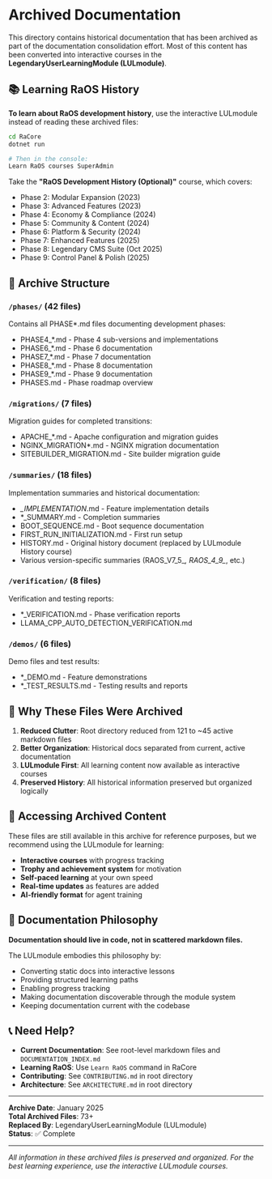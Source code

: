 # Archived Documentation

This directory contains historical documentation that has been archived as part of the documentation consolidation effort. Most of this content has been converted into interactive courses in the **LegendaryUserLearningModule (LULmodule)**.

## 📚 Learning RaOS History

**To learn about RaOS development history**, use the interactive LULmodule instead of reading these archived files:

```bash
cd RaCore
dotnet run

# Then in the console:
Learn RaOS courses SuperAdmin
```

Take the **"RaOS Development History (Optional)"** course, which covers:
- Phase 2: Modular Expansion (2023)
- Phase 3: Advanced Features (2023)
- Phase 4: Economy & Compliance (2024)
- Phase 5: Community & Content (2024)
- Phase 6: Platform & Security (2024)
- Phase 7: Enhanced Features (2025)
- Phase 8: Legendary CMS Suite (Oct 2025)
- Phase 9: Control Panel & Polish (2025)

## 📂 Archive Structure

### `/phases/` (42 files)
Contains all PHASE*.md files documenting development phases:
- PHASE4_*.md - Phase 4 sub-versions and implementations
- PHASE6_*.md - Phase 6 documentation
- PHASE7_*.md - Phase 7 documentation
- PHASE8_*.md - Phase 8 documentation
- PHASE9_*.md - Phase 9 documentation
- PHASES.md - Phase roadmap overview

### `/migrations/` (7 files)
Migration guides for completed transitions:
- APACHE_*.md - Apache configuration and migration guides
- NGINX_MIGRATION*.md - NGINX migration documentation
- SITEBUILDER_MIGRATION.md - Site builder migration guide

### `/summaries/` (18 files)
Implementation summaries and historical documentation:
- *_IMPLEMENTATION*.md - Feature implementation details
- *_SUMMARY.md - Completion summaries
- BOOT_SEQUENCE.md - Boot sequence documentation
- FIRST_RUN_INITIALIZATION.md - First run setup
- HISTORY.md - Original history document (replaced by LULmodule History course)
- Various version-specific summaries (RAOS_V7_5_*, RAOS_4_9_*, etc.)

### `/verification/` (8 files)
Verification and testing reports:
- *_VERIFICATION.md - Phase verification reports
- LLAMA_CPP_AUTO_DETECTION_VERIFICATION.md

### `/demos/` (6 files)
Demo files and test results:
- *_DEMO.md - Feature demonstrations
- *_TEST_RESULTS.md - Testing results and reports

## 🎯 Why These Files Were Archived

1. **Reduced Clutter**: Root directory reduced from 121 to ~45 active markdown files
2. **Better Organization**: Historical docs separated from current, active documentation
3. **LULmodule First**: All learning content now available as interactive courses
4. **Preserved History**: All historical information preserved but organized logically

## 📖 Accessing Archived Content

These files are still available in this archive for reference purposes, but we recommend using the LULmodule for learning:

- **Interactive courses** with progress tracking
- **Trophy and achievement system** for motivation
- **Self-paced learning** at your own speed
- **Real-time updates** as features are added
- **AI-friendly format** for agent training

## 🔄 Documentation Philosophy

**Documentation should live in code, not in scattered markdown files.**

The LULmodule embodies this philosophy by:
- Converting static docs into interactive lessons
- Providing structured learning paths
- Enabling progress tracking
- Making documentation discoverable through the module system
- Keeping documentation current with the codebase

## 📞 Need Help?

- **Current Documentation**: See root-level markdown files and `DOCUMENTATION_INDEX.md`
- **Learning RaOS**: Use `Learn RaOS` command in RaCore
- **Contributing**: See `CONTRIBUTING.md` in root directory
- **Architecture**: See `ARCHITECTURE.md` in root directory

---

**Archive Date**: January 2025  
**Total Archived Files**: 73+  
**Replaced By**: LegendaryUserLearningModule (LULmodule)  
**Status**: ✅ Complete

---

*All information in these archived files is preserved and organized. For the best learning experience, use the interactive LULmodule courses.*
